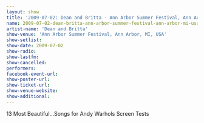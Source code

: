 ```yaml
---
layout: show
title: '2009-07-02: Dean and Britta - Ann Arbor Summer Festival, Ann Arbor, MI, USA'
name: 2009-07-02-dean-britta-ann-arbor-summer-festival-ann-arbor-mi-usa
artist-name: 'Dean and Britta'
show-venue: 'Ann Arbor Summer Festival, Ann Arbor, MI, USA'
show-setlist: 
show-date: 2009-07-02
show-radio: 
show-lastfm: 
show-cancelled: 
performers: 
facebook-event-url: 
show-poster-url: 
show-ticket-url: 
show-venue-website: 
show-additional: 
---
```


13 Most Beautiful...Songs for Andy Warhols Screen Tests